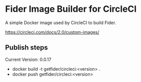# Fider Image Builder for CircleCI

A simple Docker image used by CircleCI to build Fider.

https://circleci.com/docs/2.0/custom-images/

## Publish steps

Current Version: 0.0.17

- docker build -t getfider/circleci:&lt;version&gt; .
- docker push getfider/circleci:&lt;version&gt;
